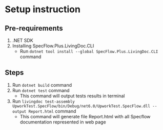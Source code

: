 # Setup instruction

## Pre-requirements

1. .NET SDK
2. Installing SpecFlow.Plus.LivingDoc.CLI
	- Run `dotnet tool install --global SpecFlow.Plus.LivingDoc.CLI` command

## Steps

1. Run `dotnet build` command
2. Run `dotnet test` command
	- This command will output tests results in terminal
3. Run `livingdoc test-assembly UpworkTest.SpecFlow/bin/Debug/net6.0/UpworkTest.SpecFlow.dll --output Report.html` command
	- This command will generate file Report.html with all Specflow documentation represented in web page
